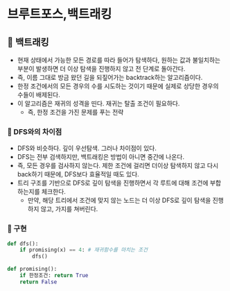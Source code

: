 # 브루트포스,백트래킹

## 📑 백트래킹

- 현재 상태에서 가능한 모든 경로를 따라 들어가 탐색하다, 원하는 값과 불일치하는 부분이 발생하면 더 이상 탐색을 진행하지 않고 전 단계로 돌아간다.
- 즉, 이름 그대로 방금 왔던 길을 되짚어가는 backtrack하는 알고리즘이다.
- 한정 조건에서의 모든 경우의 수를 시도하는 것이기 때문에 실제로 상당한 경우의 수들이 배제된다.
- 이 알고리즘은 재귀의 성격을 띤다. 재귀는 탈출 조건이 필요하다.
  - 즉, 한정 조건을 가진 문제를 푸는 전략

### 📍 DFS와의 차이점

- DFS와 비슷하다. 깊이 우선탐색. 그러나 차이점이 있다.
- DFS는 전부 검색하지만, 백트래킹은 방법이 아니면 중간에 나온다.
- 즉, 모든 경우를 검사하지 않는다. 제한 조건에 걸리면 더이상 탐색하지 않고 다시 back하기 때문에, DFS보다 효율적일 때도 있다.
- 트리 구조를 기반으로 DFS로 깊이 탐색을 진행하면서 각 루트에 대해 조건에 부합하는지를 체크한다.
  - 만약, 해당 트리에서 조건에 맞지 않는 노드는 더 이상 DFS로 깊이 탐색을 진행하지 않고, 가지를 쳐버린다.

### 📍 구현

```py
def dfs():
	if promising(x) == 4: # 재귀함수를 마치는 조건
		dfs()

def promising():
    if 한정조건: return True
    return False
```
